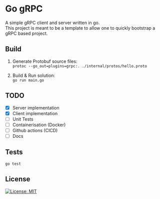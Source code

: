 # Go gRPC

A simple gRPC client and server written in go.\
This project is meant to be a template to allow one to quickly bootstrap a gRPC based project.

## Build

1. Generate Protobuf source files:\
  ```protoc --go_out=plugins=grpc:. ./internal/protos/hello.proto```

2. Build & Run solution:\
  ```go run main.go```

## TODO

- [x] Server implementation
- [x] Client implementation
- [ ] Unit Tests
- [ ] Containerisation (Docker)
- [ ] Github actions (CICD)
- [ ] Docs

## Tests

```go test```

## License

[![License: MIT](https://img.shields.io/badge/License-MIT-yellow.svg)](https://opensource.org/licenses/MIT)
